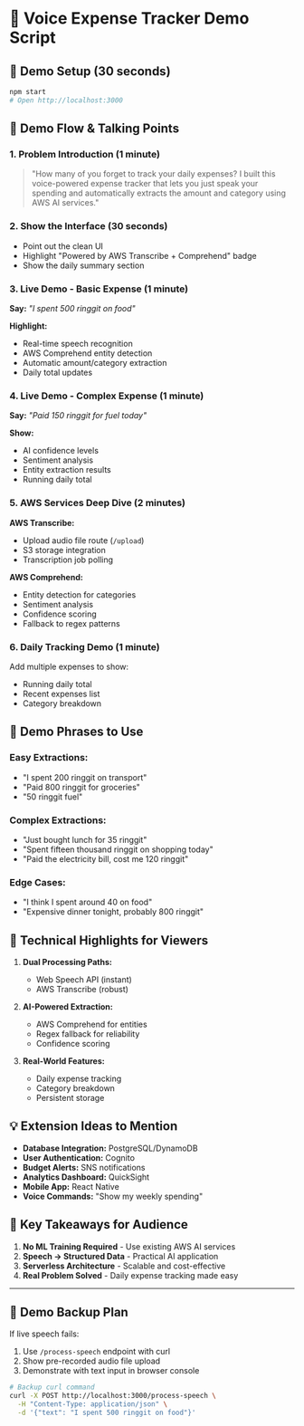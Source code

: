 # 🎯 Voice Expense Tracker Demo Script

## 🚀 **Demo Setup (30 seconds)**
```bash
npm start
# Open http://localhost:3000
```

## 📝 **Demo Flow & Talking Points**

### **1. Problem Introduction (1 minute)**
> "How many of you forget to track your daily expenses? I built this voice-powered expense tracker that lets you just speak your spending and automatically extracts the amount and category using AWS AI services."

### **2. Show the Interface (30 seconds)**
- Point out the clean UI
- Highlight "Powered by AWS Transcribe + Comprehend" badge
- Show the daily summary section

### **3. Live Demo - Basic Expense (1 minute)**
**Say:** *"I spent 500 ringgit on food"*

**Highlight:**
- Real-time speech recognition
- AWS Comprehend entity detection
- Automatic amount/category extraction
- Daily total updates

### **4. Live Demo - Complex Expense (1 minute)**
**Say:** *"Paid 150 ringgit for fuel today"*

**Show:**
- AI confidence levels
- Sentiment analysis
- Entity extraction results
- Running daily total

### **5. AWS Services Deep Dive (2 minutes)**

**AWS Transcribe:**
- Upload audio file route (`/upload`)
- S3 storage integration
- Transcription job polling

**AWS Comprehend:**
- Entity detection for categories
- Sentiment analysis
- Confidence scoring
- Fallback to regex patterns

### **6. Daily Tracking Demo (1 minute)**
Add multiple expenses to show:
- Running daily total
- Recent expenses list
- Category breakdown

## 🎤 **Demo Phrases to Use**

### **Easy Extractions:**
- "I spent 200 ringgit on transport"
- "Paid 800 ringgit for groceries"
- "50 ringgit fuel"

### **Complex Extractions:**
- "Just bought lunch for 35 ringgit"
- "Spent fifteen thousand ringgit on shopping today"
- "Paid the electricity bill, cost me 120 ringgit"

### **Edge Cases:**
- "I think I spent around 40 on food"
- "Expensive dinner tonight, probably 800 ringgit"

## 🔧 **Technical Highlights for Viewers**

1. **Dual Processing Paths:**
   - Web Speech API (instant)
   - AWS Transcribe (robust)

2. **AI-Powered Extraction:**
   - AWS Comprehend for entities
   - Regex fallback for reliability
   - Confidence scoring

3. **Real-World Features:**
   - Daily expense tracking
   - Category breakdown
   - Persistent storage

## 💡 **Extension Ideas to Mention**

- **Database Integration:** PostgreSQL/DynamoDB
- **User Authentication:** Cognito
- **Budget Alerts:** SNS notifications
- **Analytics Dashboard:** QuickSight
- **Mobile App:** React Native
- **Voice Commands:** "Show my weekly spending"

## 🎯 **Key Takeaways for Audience**

1. **No ML Training Required** - Use existing AWS AI services
2. **Speech → Structured Data** - Practical AI application
3. **Serverless Architecture** - Scalable and cost-effective
4. **Real Problem Solved** - Daily expense tracking made easy

---

## 🚨 **Demo Backup Plan**

If live speech fails:
1. Use `/process-speech` endpoint with curl
2. Show pre-recorded audio file upload
3. Demonstrate with text input in browser console

```bash
# Backup curl command
curl -X POST http://localhost:3000/process-speech \
  -H "Content-Type: application/json" \
  -d '{"text": "I spent 500 ringgit on food"}'
```